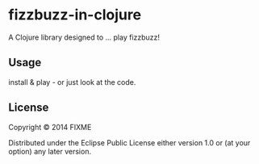 # fizzbuzz-in-clojure

A Clojure library designed to ... play fizzbuzz!

## Usage

install & play - or just look at the code.

## License

Copyright © 2014 FIXME

Distributed under the Eclipse Public License either version 1.0 or (at
your option) any later version.
